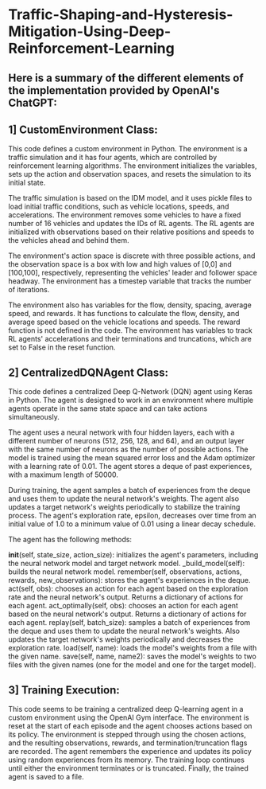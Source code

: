# Traffic-Shaping-and-Hysteresis-Mitigation-Using-Deep-Reinforcement-Learning
## Here is a summary of the different elements of the implementation provided by OpenAI's ChatGPT:
## 1] CustomEnvironment Class:
This code defines a custom environment in Python. The environment is a traffic simulation and it has four agents, which are controlled by reinforcement learning algorithms. The environment initializes the variables, sets up the action and observation spaces, and resets the simulation to its initial state.

The traffic simulation is based on the IDM model, and it uses pickle files to load initial traffic conditions, such as vehicle locations, speeds, and accelerations. The environment removes some vehicles to have a fixed number of 16 vehicles and updates the IDs of RL agents. The RL agents are initialized with observations based on their relative positions and speeds to the vehicles ahead and behind them.

The environment's action space is discrete with three possible actions, and the observation space is a box with low and high values of [0,0] and [100,100], respectively, representing the vehicles' leader and follower space headway. The environment has a timestep variable that tracks the number of iterations.

The environment also has variables for the flow, density, spacing, average speed, and rewards. It has functions to calculate the flow, density, and average speed based on the vehicle locations and speeds. The reward function is not defined in the code. The environment has variables to track RL agents' accelerations and their terminations and truncations, which are set to False in the reset function.

## 2] CentralizedDQNAgent Class:
This code defines a centralized Deep Q-Network (DQN) agent using Keras in Python. The agent is designed to work in an environment where multiple agents operate in the same state space and can take actions simultaneously.

The agent uses a neural network with four hidden layers, each with a different number of neurons (512, 256, 128, and 64), and an output layer with the same number of neurons as the number of possible actions. The model is trained using the mean squared error loss and the Adam optimizer with a learning rate of 0.01. The agent stores a deque of past experiences, with a maximum length of 50000.

During training, the agent samples a batch of experiences from the deque and uses them to update the neural network's weights. The agent also updates a target network's weights periodically to stabilize the training process. The agent's exploration rate, epsilon, decreases over time from an initial value of 1.0 to a minimum value of 0.01 using a linear decay schedule.

The agent has the following methods:

__init__(self, state_size, action_size): initializes the agent's parameters, including the neural network model and target network model.
_build_model(self): builds the neural network model.
remember(self, observations, actions, rewards, new_observations): stores the agent's experiences in the deque.
act(self, obs): chooses an action for each agent based on the exploration rate and the neural network's output. Returns a dictionary of actions for each agent.
act_optimally(self, obs): chooses an action for each agent based on the neural network's output. Returns a dictionary of actions for each agent.
replay(self, batch_size): samples a batch of experiences from the deque and uses them to update the neural network's weights. Also updates the target network's weights periodically and decreases the exploration rate.
load(self, name): loads the model's weights from a file with the given name.
save(self, name, name2): saves the model's weights to two files with the given names (one for the model and one for the target model).

## 3] Training Execution:
This code seems to be training a centralized deep Q-learning agent in a custom environment using the OpenAI Gym interface. The environment is reset at the start of each episode and the agent chooses actions based on its policy. The environment is stepped through using the chosen actions, and the resulting observations, rewards, and termination/truncation flags are recorded. The agent remembers the experience and updates its policy using random experiences from its memory. The training loop continues until either the environment terminates or is truncated. Finally, the trained agent is saved to a file.
